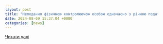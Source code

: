 ```yaml
---
layout: post
title: "Неподання фізичною контролюючою особою одночасно з річною податковою декларацією про майновий стан і доходи Звіту про КІК: які наслідк"
date: 2024-08-09 15:37:04 +0000
categories: [news]
---
```


[Читати далі](https://dp.tax.gov.ua/media-ark/news-ark/810902.html)
